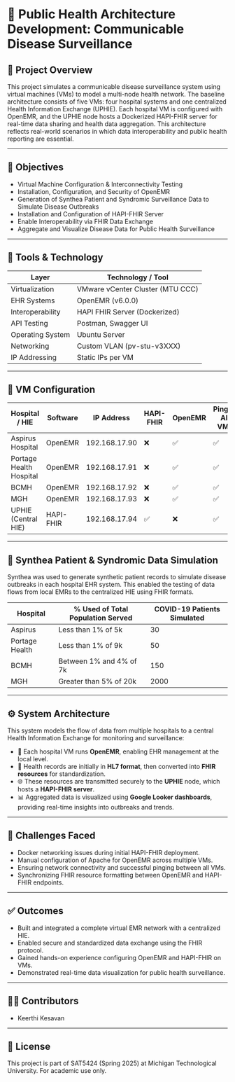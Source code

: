 # 🏥 Public Health Architecture Development: Communicable Disease Surveillance

## 📌 Project Overview
This project simulates a communicable disease surveillance system using virtual machines (VMs) to model a multi-node health network. The baseline architecture consists of five VMs: four hospital systems and one centralized Health Information Exchange (UPHIE). Each hospital VM is configured with OpenEMR, and the UPHIE node hosts a Dockerized HAPI-FHIR server for real-time data sharing and health data aggregation. This architecture reflects real-world scenarios in which data interoperability and public health reporting are essential.

---

## 🎯 Objectives
- Virtual Machine Configuration & Interconnectivity Testing  
- Installation, Configuration, and Security of OpenEMR  
- Generation of Synthea Patient and Syndromic Surveillance Data to Simulate Disease Outbreaks  
- Installation and Configuration of HAPI-FHIR Server  
- Enable Interoperability via FHIR Data Exchange  
- Aggregate and Visualize Disease Data for Public Health Surveillance

---

## 🧰 Tools & Technology

| Layer             | Technology / Tool                   |
|------------------|--------------------------------------|
| Virtualization    | VMware vCenter Cluster (MTU CCC)     |
| EHR Systems       | OpenEMR (v6.0.0)                     |
| Interoperability  | HAPI FHIR Server (Dockerized)       |
| API Testing       | Postman, Swagger UI                 |
| Operating System  | Ubuntu Server                       |
| Networking        | Custom VLAN (pv-stu-v3XXX)          |
| IP Addressing     | Static IPs per VM                   |

---

## 📂 VM Configuration

| Hospital / HIE           | Software   | IP Address      | HAPI-FHIR | OpenEMR | Pinged All VMs |
|--------------------------|------------|------------------|-----------|---------|----------------|
| Aspirus Hospital         | OpenEMR    | 192.168.17.90    | ❌        | ✅       | ✅              |
| Portage Health Hospital  | OpenEMR    | 192.168.17.91    | ❌        | ✅       | ✅              |
| BCMH                     | OpenEMR    | 192.168.17.92    | ❌        | ✅       | ✅              |
| MGH                      | OpenEMR    | 192.168.17.93    | ❌        | ✅       | ✅              |
| UPHIE (Central HIE)      | HAPI-FHIR  | 192.168.17.94    | ✅        | ❌       | ✅              |

---

## 🧪 Synthea Patient & Syndromic Data Simulation

Synthea was used to generate synthetic patient records to simulate disease outbreaks in each hospital EHR system. This enabled the testing of data flows from local EMRs to the centralized HIE using FHIR formats.

| Hospital       | % Used of Total Population Served | COVID-19 Patients Simulated |
|----------------|------------------------------------|-----------------------------|
| Aspirus        | Less than 1% of 5k                 | 30                          |
| Portage Health | Less than 1% of 9k                 | 50                          |
| BCMH           | Between 1% and 4% of 7k            | 150                         |
| MGH            | Greater than 5% of 20k             | 2000                        |

---

## ⚙️ System Architecture

This system models the flow of data from multiple hospitals to a central Health Information Exchange for monitoring and surveillance:

- 🏥 Each hospital VM runs **OpenEMR**, enabling EHR management at the local level.
- 🔄 Health records are initially in **HL7 format**, then converted into **FHIR resources** for standardization.
- 🌐 These resources are transmitted securely to the **UPHIE** node, which hosts a **HAPI-FHIR server**.
- 📊 Aggregated data is visualized using **Google Looker dashboards**, providing real-time insights into outbreaks and trends.

---

## 🚧 Challenges Faced
- Docker networking issues during initial HAPI-FHIR deployment.
- Manual configuration of Apache for OpenEMR across multiple VMs.
- Ensuring network connectivity and successful pinging between all VMs.
- Synchronizing FHIR resource formatting between OpenEMR and HAPI-FHIR endpoints.

---

## ✅ Outcomes
- Built and integrated a complete virtual EMR network with a centralized HIE.
- Enabled secure and standardized data exchange using the FHIR protocol.
- Gained hands-on experience configuring OpenEMR and HAPI-FHIR on VMs.
- Demonstrated real-time data visualization for public health surveillance.

---

## 👨‍⚕️ Contributors
- Keerthi Kesavan  

---

## 📄 License
This project is part of SAT5424 (Spring 2025) at Michigan Technological University. For academic use only.

